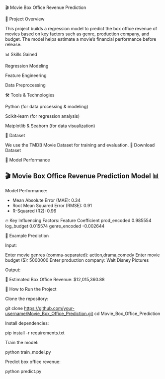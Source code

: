🎬 Movie Box Office Revenue Prediction

📌 Project Overview

This project builds a regression model to predict the box office revenue of movies based on key factors such as genre, production company, and budget. The model helps estimate a movie’s financial performance before release.

📊 Skills Gained

Regression Modeling

Feature Engineering

Data Preprocessing

🛠 Tools & Technologies

Python (for data processing & modeling)

Scikit-learn (for regression analysis)

Matplotlib & Seaborn (for data visualization)

📁 Dataset

We use the TMDB Movie Dataset for training and evaluation.
🔗 Download Dataset

🚀 Model Performance

🎬 Movie Box Office Revenue Prediction Model 📊
------------------------------------------------
Model Performance:
- Mean Absolute Error (MAE): 0.34
- Root Mean Squared Error (RMSE): 0.91
- R-Squared (R2): 0.96

🔥 Key Influencing Factors:
      Feature  Coefficient
 prod_encoded     0.985554
   log_budget     0.015574
genre_encoded    -0.002644

🎯 Example Prediction

Input:

Enter movie genres (comma-separated): action,drama,comedy
Enter movie budget ($): 5000000
Enter production company: Walt Disney Pictures

Output:

🎥 Estimated Box Office Revenue: $12,015,360.88

📌 How to Run the Project

Clone the repository:

git clone https://github.com/your-username/Movie_Box_Office_Prediction.git
cd Movie_Box_Office_Prediction

Install dependencies:

pip install -r requirements.txt

Train the model:

python train_model.py

Predict box office revenue:

python predict.py


